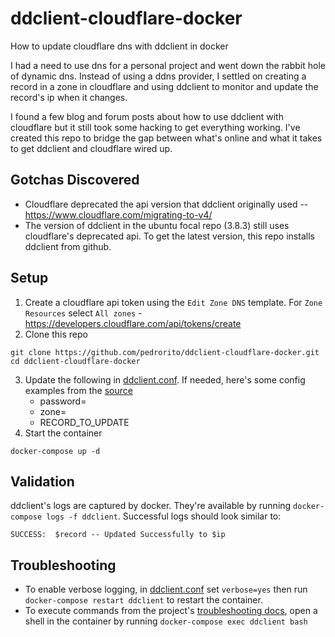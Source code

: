 # ddclient-cloudflare-docker
How to update cloudflare dns with ddclient in docker

I had a need to use dns for a personal project and went down the rabbit hole of dynamic dns.  Instead of using a ddns provider, I settled on creating a record in a zone in cloudflare and using ddclient to monitor and update the record's ip when it changes.

I found a few blog and forum posts about how to use ddclient with cloudflare but it still took some hacking to get everything working. I've created this repo to bridge the gap between what's online and what it takes to get ddclient and cloudflare wired up.

## Gotchas Discovered
- Cloudflare deprecated the api version that ddclient originally used -- https://www.cloudflare.com/migrating-to-v4/
- The version of ddclient in the ubuntu focal repo (3.8.3) still uses cloudflare's deprecated api.  To get the latest version, this repo installs ddclient from github.

## Setup

1. Create a cloudflare api token using the `Edit Zone DNS` template.  For `Zone Resources` select `All zones` - https://developers.cloudflare.com/api/tokens/create
2. Clone this repo
```
git clone https://github.com/pedrorito/ddclient-cloudflare-docker.git
cd ddclient-cloudflare-docker
```
3. Update the following in [ddclient.conf](/ddclient.conf). If needed, here's some config examples from the [source](https://github.com/ddclient/ddclient/blob/develop/ddclient.in#L5489-L5516)
    - password=
    - zone=
    - RECORD_TO_UPDATE
4. Start the container 
```
docker-compose up -d
```

## Validation
ddclient's logs are captured by docker. They're available by running `docker-compose logs -f ddclient`.  Successful logs should look similar to:
```
SUCCESS:  $record -- Updated Successfully to $ip
```

## Troubleshooting
- To enable verbose logging, in [ddclient.conf](/ddclient.conf) set `verbose=yes` then run `docker-compose restart ddclient` to restart the container.
- To execute commands from the project's [troubleshooting docs](https://github.com/ddclient/ddclient#troubleshooting), open a shell in the container by running `docker-compose exec ddclient bash`
